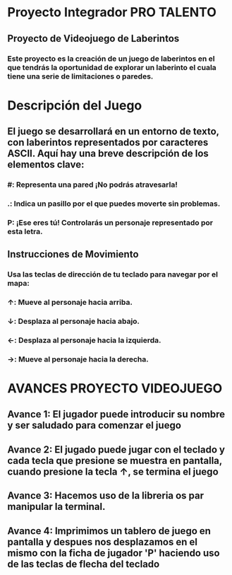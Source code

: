 # Proyecto Integrador PRO TALENTO

## Proyecto de Videojuego de Laberintos
### Este proyecto es la creación de un juego de laberintos en el que tendrás la oportunidad de explorar un laberinto el cuala tiene una serie de limitaciones o paredes.

# Descripción del Juego
## El juego se desarrollará en un entorno de texto, con laberintos representados por caracteres ASCII. Aquí hay una breve descripción de los elementos clave:

### #: Representa una pared ¡No podrás atravesarla!
### .: Indica un pasillo por el que puedes moverte sin problemas.
### P: ¡Ese eres tú! Controlarás un personaje representado por esta letra.

## Instrucciones de Movimiento
### Usa las teclas de dirección de tu teclado para navegar por el mapa:
### ↑: Mueve al personaje hacia arriba.
### ↓: Desplaza al personaje hacia abajo.
### ←: Desplaza al personaje hacia la izquierda.
### →: Mueve al personaje hacia la derecha.

# AVANCES PROYECTO VIDEOJUEGO
## Avance 1: El jugador puede introducir su nombre y ser saludado para comenzar el juego
## Avance 2: El jugado puede jugar con el teclado y cada tecla que presione se muestra en pantalla, cuando presione la tecla ↑, se termina el juego
## Avance 3: Hacemos uso de la libreria os par manipular la terminal.
## Avance 4: Imprimimos un tablero de juego en pantalla y despues nos desplazamos en el mismo con la ficha de jugador 'P' haciendo uso de las teclas de flecha del teclado
